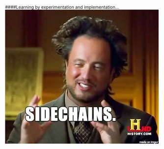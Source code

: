 ####Learning by experimentation and implementation...
![alt tag](https://raw.githubusercontent.com/Roasbeef/sidechains-playground/master/imgs/sidechains.png?token=AA87LpoyIl2Bp5tYPHFBJQFNbMooxF6Yks5Uh8KUwA%3D%3D)
